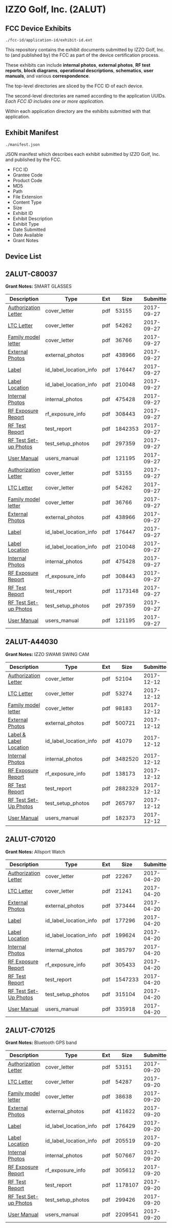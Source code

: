 # IZZO Golf, Inc. (2ALUT)
## FCC Device Exhibits

```
./fcc-id/application-id/exhibit-id.ext
```

This repository contains the exhibit documents submitted by IZZO Golf, Inc. to (and published by) the FCC as part of the device certification process.

These exhibits can include **internal photos**, **external photos**, **RF test reports**, **block diagrams**, **operational descriptions**, **schematics**, **user manuals**, and various **correspondence**.

The top-level directories are sliced by the FCC ID of each device.

The second-level directories are named according to the application UUIDs. *Each FCC ID includes one or more application.*

Within each application directory are the exhibits submitted with that application. 

## Exhibit Manifest

```
./manifest.json
```

JSON manifest which describes each exhibit submitted by IZZO Golf, Inc. and published by the FCC.

- FCC ID
- Grantee Code
- Product Code
- MD5
- Path
- File Extension
- Content Type
- Size
- Exhibit ID
- Exhibit Description
- Exhibit Type
- Date Submitted
- Date Available
- Grant Notes

## Device List
## 2ALUT-C80037
**Grant Notes:** SMART GLASSES

| Description | Type | Ext | Size | Submitted | Available |
| ----------- | ---- | --- | ---- | --------- | --------- |
| [Authorization Letter](2ALUT-C80037/dcc214149d0c1672e49072adea0769d0/3581613.pdf) | cover_letter | pdf | 53155 | 2017-09-27 | 2017-09-27 |
| [LTC Letter](2ALUT-C80037/dcc214149d0c1672e49072adea0769d0/3581621.pdf) | cover_letter | pdf | 54262 | 2017-09-27 | 2017-09-27 |
| [Family model letter](2ALUT-C80037/dcc214149d0c1672e49072adea0769d0/3581624.pdf) | cover_letter | pdf | 36766 | 2017-09-27 | 2017-09-27 |
| [External Photos](2ALUT-C80037/dcc214149d0c1672e49072adea0769d0/3581631.pdf) | external_photos | pdf | 438966 | 2017-09-27 | 2017-09-27 |
| [Label](2ALUT-C80037/dcc214149d0c1672e49072adea0769d0/3581638.pdf) | id_label_location_info | pdf | 176447 | 2017-09-27 | 2017-09-27 |
| [Label Location](2ALUT-C80037/dcc214149d0c1672e49072adea0769d0/3581647.pdf) | id_label_location_info | pdf | 210048 | 2017-09-27 | 2017-09-27 |
| [Internal Photos](2ALUT-C80037/dcc214149d0c1672e49072adea0769d0/3581654.pdf) | internal_photos | pdf | 475428 | 2017-09-27 | 2017-09-27 |
| [RF Exposure Report](2ALUT-C80037/dcc214149d0c1672e49072adea0769d0/3581665.pdf) | rf_exposure_info | pdf | 308443 | 2017-09-27 | 2017-09-27 |
| [RF Test Report](2ALUT-C80037/dcc214149d0c1672e49072adea0769d0/3581611.pdf) | test_report | pdf | 1842353 | 2017-09-27 | 2017-09-27 |
| [RF Test Set-up Photos](2ALUT-C80037/dcc214149d0c1672e49072adea0769d0/3581640.pdf) | test_setup_photos | pdf | 297359 | 2017-09-27 | 2017-09-27 |
| [User Manual](2ALUT-C80037/dcc214149d0c1672e49072adea0769d0/3581679.pdf) | users_manual | pdf | 121195 | 2017-09-27 | 2017-09-27 |
| [Authorization Letter](2ALUT-C80037/c9beb6b46d1236fe9675df7d9b4bcf48/3581613.pdf) | cover_letter | pdf | 53155 | 2017-09-27 | 2017-09-27 |
| [LTC Letter](2ALUT-C80037/c9beb6b46d1236fe9675df7d9b4bcf48/3581621.pdf) | cover_letter | pdf | 54262 | 2017-09-27 | 2017-09-27 |
| [Family model letter](2ALUT-C80037/c9beb6b46d1236fe9675df7d9b4bcf48/3581624.pdf) | cover_letter | pdf | 36766 | 2017-09-27 | 2017-09-27 |
| [External Photos](2ALUT-C80037/c9beb6b46d1236fe9675df7d9b4bcf48/3581631.pdf) | external_photos | pdf | 438966 | 2017-09-27 | 2017-09-27 |
| [Label](2ALUT-C80037/c9beb6b46d1236fe9675df7d9b4bcf48/3581638.pdf) | id_label_location_info | pdf | 176447 | 2017-09-27 | 2017-09-27 |
| [Label Location](2ALUT-C80037/c9beb6b46d1236fe9675df7d9b4bcf48/3581647.pdf) | id_label_location_info | pdf | 210048 | 2017-09-27 | 2017-09-27 |
| [Internal Photos](2ALUT-C80037/c9beb6b46d1236fe9675df7d9b4bcf48/3581654.pdf) | internal_photos | pdf | 475428 | 2017-09-27 | 2017-09-27 |
| [RF Exposure Report](2ALUT-C80037/c9beb6b46d1236fe9675df7d9b4bcf48/3581665.pdf) | rf_exposure_info | pdf | 308443 | 2017-09-27 | 2017-09-27 |
| [RF Test Report](2ALUT-C80037/c9beb6b46d1236fe9675df7d9b4bcf48/3581612.pdf) | test_report | pdf | 1173148 | 2017-09-27 | 2017-09-27 |
| [RF Test Set-up Photos](2ALUT-C80037/c9beb6b46d1236fe9675df7d9b4bcf48/3581640.pdf) | test_setup_photos | pdf | 297359 | 2017-09-27 | 2017-09-27 |
| [User Manual](2ALUT-C80037/c9beb6b46d1236fe9675df7d9b4bcf48/3581679.pdf) | users_manual | pdf | 121195 | 2017-09-27 | 2017-09-27 |
## 2ALUT-A44030
**Grant Notes:** IZZO SWAMI SWING CAM

| Description | Type | Ext | Size | Submitted | Available |
| ----------- | ---- | --- | ---- | --------- | --------- |
| [Authorization Letter](2ALUT-A44030/55f1a9f93dc1c5cb29b69e701edf0bd0/3672329.pdf) | cover_letter | pdf | 52104 | 2017-12-12 | 2017-12-12 |
| [LTC Letter](2ALUT-A44030/55f1a9f93dc1c5cb29b69e701edf0bd0/3672334.pdf) | cover_letter | pdf | 53274 | 2017-12-12 | 2017-12-12 |
| [Family model letter](2ALUT-A44030/55f1a9f93dc1c5cb29b69e701edf0bd0/3672340.pdf) | cover_letter | pdf | 98183 | 2017-12-12 | 2017-12-12 |
| [External Photos](2ALUT-A44030/55f1a9f93dc1c5cb29b69e701edf0bd0/3672348.pdf) | external_photos | pdf | 500721 | 2017-12-12 | 2017-12-12 |
| [Label & Label Location](2ALUT-A44030/55f1a9f93dc1c5cb29b69e701edf0bd0/3672358.pdf) | id_label_location_info | pdf | 41079 | 2017-12-12 | 2017-12-12 |
| [Internal Photos](2ALUT-A44030/55f1a9f93dc1c5cb29b69e701edf0bd0/3672366.pdf) | internal_photos | pdf | 3482520 | 2017-12-12 | 2017-12-12 |
| [RF Exposure Report](2ALUT-A44030/55f1a9f93dc1c5cb29b69e701edf0bd0/3672411.pdf) | rf_exposure_info | pdf | 138173 | 2017-12-12 | 2017-12-12 |
| [RF Test Report](2ALUT-A44030/55f1a9f93dc1c5cb29b69e701edf0bd0/3672418.pdf) | test_report | pdf | 2882329 | 2017-12-12 | 2017-12-12 |
| [RF Test Set-Up Photos](2ALUT-A44030/55f1a9f93dc1c5cb29b69e701edf0bd0/3672428.pdf) | test_setup_photos | pdf | 265797 | 2017-12-12 | 2017-12-12 |
| [User Manual](2ALUT-A44030/55f1a9f93dc1c5cb29b69e701edf0bd0/3672430.pdf) | users_manual | pdf | 182373 | 2017-12-12 | 2017-12-12 |
## 2ALUT-C70120
**Grant Notes:** Allsport Watch

| Description | Type | Ext | Size | Submitted | Available |
| ----------- | ---- | --- | ---- | --------- | --------- |
| [Authorization Letter](2ALUT-C70120/bc4a7e74777a26f28e2ca7a56cc45976/3364011.pdf) | cover_letter | pdf | 22267 | 2017-04-20 | 2017-04-20 |
| [LTC Letter](2ALUT-C70120/bc4a7e74777a26f28e2ca7a56cc45976/3364012.pdf) | cover_letter | pdf | 21241 | 2017-04-20 | 2017-04-20 |
| [External Photos](2ALUT-C70120/bc4a7e74777a26f28e2ca7a56cc45976/3364013.pdf) | external_photos | pdf | 373444 | 2017-04-20 | 2017-04-20 |
| [Label](2ALUT-C70120/bc4a7e74777a26f28e2ca7a56cc45976/3364014.pdf) | id_label_location_info | pdf | 177296 | 2017-04-20 | 2017-04-20 |
| [Label Location](2ALUT-C70120/bc4a7e74777a26f28e2ca7a56cc45976/3364015.pdf) | id_label_location_info | pdf | 199624 | 2017-04-20 | 2017-04-20 |
| [Internal Photos](2ALUT-C70120/bc4a7e74777a26f28e2ca7a56cc45976/3364016.pdf) | internal_photos | pdf | 385797 | 2017-04-20 | 2017-04-20 |
| [RF Exposure Report](2ALUT-C70120/bc4a7e74777a26f28e2ca7a56cc45976/3364018.pdf) | rf_exposure_info | pdf | 305433 | 2017-04-20 | 2017-04-20 |
| [RF Test Report](2ALUT-C70120/bc4a7e74777a26f28e2ca7a56cc45976/3364022.pdf) | test_report | pdf | 1547233 | 2017-04-20 | 2017-04-20 |
| [RF Test Set-Up Photos](2ALUT-C70120/bc4a7e74777a26f28e2ca7a56cc45976/3364036.pdf) | test_setup_photos | pdf | 315104 | 2017-04-20 | 2017-04-20 |
| [User Manual](2ALUT-C70120/bc4a7e74777a26f28e2ca7a56cc45976/3364052.pdf) | users_manual | pdf | 335918 | 2017-04-20 | 2017-04-20 |
## 2ALUT-C70125
**Grant Notes:** Bluetooth GPS band

| Description | Type | Ext | Size | Submitted | Available |
| ----------- | ---- | --- | ---- | --------- | --------- |
| [Authorization Letter](2ALUT-C70125/a967fbf4119c948c4f46dbed2c0fc8eb/3569970.pdf) | cover_letter | pdf | 53151 | 2017-09-20 | 2017-09-20 |
| [LTC Letter](2ALUT-C70125/a967fbf4119c948c4f46dbed2c0fc8eb/3569975.pdf) | cover_letter | pdf | 54287 | 2017-09-20 | 2017-09-20 |
| [Family model letter](2ALUT-C70125/a967fbf4119c948c4f46dbed2c0fc8eb/3569984.pdf) | cover_letter | pdf | 38638 | 2017-09-20 | 2017-09-20 |
| [External Photos](2ALUT-C70125/a967fbf4119c948c4f46dbed2c0fc8eb/3569989.pdf) | external_photos | pdf | 411622 | 2017-09-20 | 2017-09-20 |
| [Label](2ALUT-C70125/a967fbf4119c948c4f46dbed2c0fc8eb/3570002.pdf) | id_label_location_info | pdf | 176429 | 2017-09-20 | 2017-09-20 |
| [Label Location](2ALUT-C70125/a967fbf4119c948c4f46dbed2c0fc8eb/3570005.pdf) | id_label_location_info | pdf | 205519 | 2017-09-20 | 2017-09-20 |
| [Internal Photos](2ALUT-C70125/a967fbf4119c948c4f46dbed2c0fc8eb/3570011.pdf) | internal_photos | pdf | 507667 | 2017-09-20 | 2017-09-20 |
| [RF Exposure Report](2ALUT-C70125/a967fbf4119c948c4f46dbed2c0fc8eb/3570027.pdf) | rf_exposure_info | pdf | 305612 | 2017-09-20 | 2017-09-20 |
| [RF Test Report](2ALUT-C70125/a967fbf4119c948c4f46dbed2c0fc8eb/3569983.pdf) | test_report | pdf | 1178107 | 2017-09-20 | 2017-09-20 |
| [RF Test Set-up Photos](2ALUT-C70125/a967fbf4119c948c4f46dbed2c0fc8eb/3570010.pdf) | test_setup_photos | pdf | 299426 | 2017-09-20 | 2017-09-20 |
| [User Manual](2ALUT-C70125/a967fbf4119c948c4f46dbed2c0fc8eb/3570045.pdf) | users_manual | pdf | 2209541 | 2017-09-20 | 2017-09-20 |
